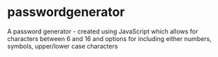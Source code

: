 # passwordgenerator
A password generator - created using JavaScript which allows for characters between 6 and 16 and options for including either numbers, symbols, upper/lower case characters
